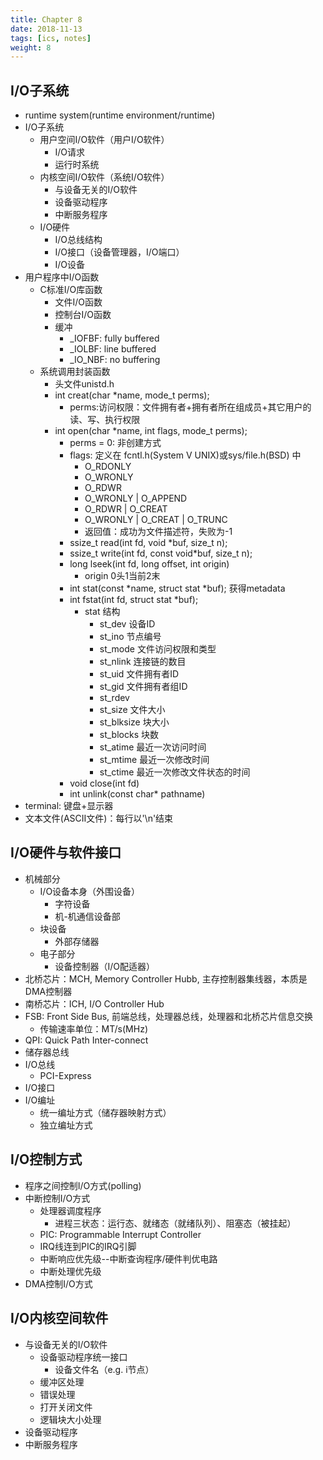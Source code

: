 ```yaml
---
title: Chapter 8 
date: 2018-11-13
tags: [ics, notes]
weight: 8
---
```


## I/O子系统

* runtime system(runtime environment/runtime)
* I/O子系统
  * 用户空间I/O软件（用户I/O软件）
    * I/O请求
    * 运行时系统
  * 内核空间I/O软件（系统I/O软件）
    * 与设备无关的I/O软件
    * 设备驱动程序
    * 中断服务程序
  * I/O硬件
    * I/O总线结构
    * I/O接口（设备管理器，I/O端口）
    * I/O设备
* 用户程序中I/O函数
  * C标准I/O库函数
    * 文件I/O函数
    * 控制台I/O函数
    * 缓冲
      * _IOFBF: fully buffered
      * _IOLBF: line buffered
      * _IO_NBF: no buffering  
  * 系统调用封装函数
    * 头文件unistd.h
    * int creat(char *name, mode_t perms);
      * perms:访问权限：文件拥有者+拥有者所在组成员+其它用户的读、写、执行权限
    * int open(char *name, int flags, mode_t perms);
      * perms = 0: 非创建方式
      * flags: 定义在 fcntl.h(System V UNIX)或sys/file.h(BSD) 中
        * O_RDONLY
        * O_WRONLY
        * O_RDWR
        * O_WRONLY | O_APPEND
        * O_RDWR | O_CREAT
        * O_WRONLY | O_CREAT | O_TRUNC
        * 返回值：成功为文件描述符，失败为-1
      * ssize_t read(int fd, void *buf, size_t n);
      * ssize_t write(int fd, const void*buf, size_t n);
      * long lseek(int fd, long offset, int origin)
        * origin 0头1当前2末
      * int stat(const *name, struct stat *buf); 获得metadata
      * int fstat(int fd, struct stat *buf);
        * stat 结构
          * st_dev 设备ID
          * st_ino 节点编号
          * st_mode 文件访问权限和类型
          * st_nlink 连接链的数目
          * st_uid 文件拥有者ID
          * st_gid 文件拥有者组ID
          * st_rdev
          * st_size 文件大小
          * st_blksize 块大小
          * st_blocks 块数
          * st_atime 最近一次访问时间
          * st_mtime 最近一次修改时间
          * st_ctime 最近一次修改文件状态的时间
      * void close(int fd)
      * int unlink(const char* pathname)
* terminal: 键盘+显示器
* 文本文件(ASCII文件)：每行以'\n'结束

## I/O硬件与软件接口

* 机械部分
  * I/O设备本身（外围设备）
    * 字符设备
    * 机-机通信设备部
  * 块设备
    * 外部存储器
  * 电子部分
    * 设备控制器（I/O配适器）
* 北桥芯片：MCH, Memory Controller Hubb, 主存控制器集线器，本质是DMA控制器
* 南桥芯片：ICH, I/O Controller Hub
* FSB: Front Side Bus, 前端总线，处理器总线，处理器和北桥芯片信息交换
  * 传输速率单位：MT/s(MHz)
* QPI: Quick Path Inter-connect
* 储存器总线
* I/O总线  
  * PCI-Express
* I/O接口
* I/O编址
  * 统一编址方式（储存器映射方式）
  * 独立编址方式

## I/O控制方式

* 程序之间控制I/O方式(polling)
* 中断控制I/O方式
  * 处理器调度程序
    * 进程三状态：运行态、就绪态（就绪队列）、阻塞态（被挂起）
  * PIC: Programmable Interrupt Controller
  * IRQ线连到PIC的IRQ引脚
  * 中断响应优先级--中断查询程序/硬件判优电路
  * 中断处理优先级
* DMA控制I/O方式

## I/O内核空间软件

* 与设备无关的I/O软件
  * 设备驱动程序统一接口
    * 设备文件名（e.g. i节点）
  * 缓冲区处理
  * 错误处理
  * 打开关闭文件
  * 逻辑块大小处理
* 设备驱动程序
* 中断服务程序